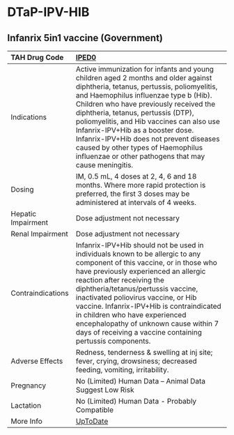 # DTaP-IPV-HIB

## Infanrix 5in1 vaccine (Government)

| TAH Drug Code      | [IPED0](https://www.tahsda.org.tw/drugs/hissearch.php?drug_code=IPED0)                                                                                                                                                                                                                                                                                                                                                                                                               |
|:-------------------|:-------------------------------------------------------------------------------------------------------------------------------------------------------------------------------------------------------------------------------------------------------------------------------------------------------------------------------------------------------------------------------------------------------------------------------------------------------------------------------------|
| Indications        | Active immunization for infants and young children aged 2 months and older against diphtheria, tetanus, pertussis, poliomyelitis, and Haemophilus influenzae type b (Hib). Children who have previously received the diphtheria, tetanus, pertussis (DTP), poliomyelitis, and Hib vaccines can also use Infanrix-IPV+Hib as a booster dose. Infanrix-IPV+Hib does not prevent diseases caused by other types of Haemophilus influenzae or other pathogens that may cause meningitis. |
| Dosing             | IM, 0.5 mL, 4 doses at 2, 4, 6 and 18 months. Where more rapid protection is preferred, the first 3 doses may be administered at intervals of 4 weeks.                                                                                                                                                                                                                                                                                                                               |
| Hepatic Impairment | Dose adjustment not necessary                                                                                                                                                                                                                                                                                                                                                                                                                                                        |
| Renal Impairment   | Dose adjustment not necessary                                                                                                                                                                                                                                                                                                                                                                                                                                                        |
| Contraindications  | Infanrix-IPV+Hib should not be used in individuals known to be allergic to any component of this vaccine, or in those who have previously experienced an allergic reaction after receiving the diphtheria/tetanus/pertussis vaccine, inactivated poliovirus vaccine, or Hib vaccine. Infanrix-IPV+Hib is contraindicated in children who have experienced encephalopathy of unknown cause within 7 days of receiving a vaccine containing pertussis components.                      |
| Adverse Effects    | Redness, tenderness & swelling at inj site; fever, crying, drowsiness; decreased feeding, vomiting, irritability.                                                                                                                                                                                                                                                                                                                                                                    |
| Pregnancy          | No (Limited) Human Data – Animal Data Suggest Low Risk                                                                                                                                                                                                                                                                                                                                                                                                                               |
| Lactation          | No (Limited) Human Data - Probably Compatible                                                                                                                                                                                                                                                                                                                                                                                                                                        |
| More Info          | [UpToDate](https://www.uptodate.com/contents/diphtheria-tetanus-toxoids-acellular-pertussis-inactivated-poliovirus-and-haemophilus-influenzae-type-b-conjugate-vaccine-dtap-ipv-hib-drug-information)                                                                                                                                                                                                                                                                                |

